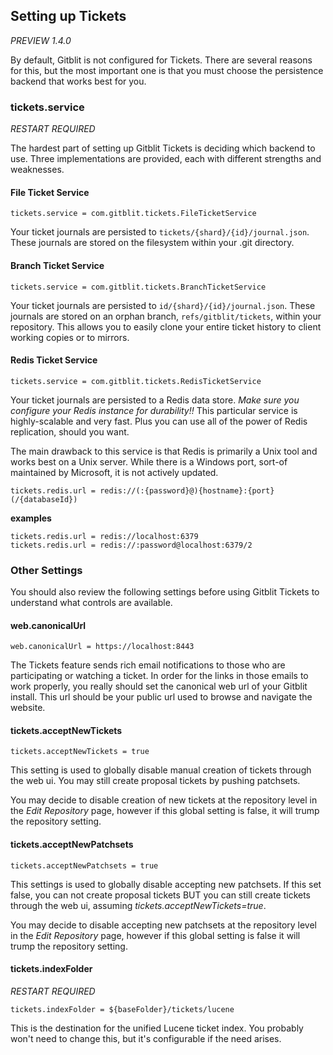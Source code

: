 ## Setting up Tickets

*PREVIEW 1.4.0*

By default, Gitblit is not configured for Tickets.  There are several reasons for this, but the most important one is that you must choose the persistence backend that works best for you.

### tickets.service

*RESTART REQUIRED*

The hardest part of setting up Gitblit Tickets is deciding which backend to use.  Three implementations are provided, each with different strengths and weaknesses.

#### File Ticket Service

    tickets.service = com.gitblit.tickets.FileTicketService

Your ticket journals are persisted to `tickets/{shard}/{id}/journal.json`.  These journals are stored on the filesystem within your .git directory.

#### Branch Ticket Service

    tickets.service = com.gitblit.tickets.BranchTicketService

Your ticket journals are persisted to `id/{shard}/{id}/journal.json`.  These journals are stored on an orphan branch, `refs/gitblit/tickets`, within your repository.  This allows you to easily clone your entire ticket history to client working copies or to mirrors.

#### Redis Ticket Service

    tickets.service = com.gitblit.tickets.RedisTicketService

Your ticket journals are persisted to a Redis data store.  *Make sure you configure your Redis instance for durability!!*  This particular service is highly-scalable and very fast.  Plus you can use all of the power of Redis replication, should you want.

The main drawback to this service is that Redis is primarily a Unix tool and works best on a Unix server.  While there is a Windows port, sort-of maintained by Microsoft, it is not actively updated.

    tickets.redis.url = redis://(:{password}@){hostname}:{port}(/{databaseId})

**examples**

    tickets.redis.url = redis://localhost:6379
    tickets.redis.url = redis://:password@localhost:6379/2

### Other Settings

You should also review the following settings before using Gitblit Tickets to understand what controls are available.

#### web.canonicalUrl

    web.canonicalUrl = https://localhost:8443

The Tickets feature sends rich email notifications to those who are participating or watching a ticket.  In order for the links in those emails to work properly, you really should set the canonical web url of your Gitblit install.  This url should be your public url used to browse and navigate the website.

#### tickets.acceptNewTickets

    tickets.acceptNewTickets = true

This setting is used to globally disable manual creation of tickets through the web ui.  You may still create proposal tickets by pushing patchsets.

You may decide to disable creation of new tickets at the repository level in the *Edit Repository* page, however if this global setting is false, it will trump the repository setting.

#### tickets.acceptNewPatchsets

    tickets.acceptNewPatchsets = true

This settings is used to globally disable accepting new patchsets.  If this set false, you can not create proposal tickets BUT you can still create tickets through the web ui, assuming *tickets.acceptNewTickets=true*.

You may decide to disable accepting new patchsets at the repository level in the *Edit Repository* page, however if this global setting is false it will trump the repository setting.

#### tickets.indexFolder

*RESTART REQUIRED*

    tickets.indexFolder = ${baseFolder}/tickets/lucene

This is the destination for the unified Lucene ticket index.  You probably won't need to change this, but it's configurable if the need arises.
